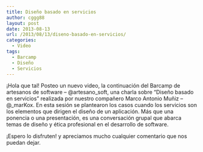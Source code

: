 ```yaml
---
title: Diseño basado en servicios
author: cggg88
layout: post
date: 2013-08-13
url: /2013/08/13/diseno-basado-en-servicios/
categories:
  - Video
tags:
  - Barcamp
  - Diseño
  - Servicios
---
```

¡Hola que tal! Posteo un nuevo video, la continuación del Barcamp de artesanos de software – @artesano\_soft, una charla sobre “Diseño basado en servicios” realizada por nuestro compañero Marco Antonio Muñiz – @\_marKox. En esta sesión se plantearon los casos cuando los servicios son los elementos que dirigen el diseño de un aplicación. Más que una ponencia o una presentación, es una conversación grupal que abarca temas de diseño y ética profesional en el desarrollo de software.

¡Espero lo disfruten! y apreciamos mucho cualquier comentario que nos puedan dejar.

&nbsp;



<div id="wp_fb_like_button" style="margin:5px 0;float:none;height:100px;">
  <fb:like href="http://artesanos.de/software/2013/08/13/diseno-basado-en-servicios/" send="false" layout="like" width="450" show_faces="true" font="arial" action="" colorscheme="light"></fb:like>
</div>